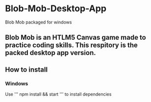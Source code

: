 # Blob-Mob-Desktop-App
Blob Mob packaged for windows

Blob Mob is an HTLM5 Canvas game made to practice coding skills. This respitory is the packed desktop app version.
---

## How to install

### Windows

Use
'''
npm install && start
'''
to install dependencies